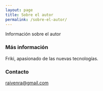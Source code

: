 ```yaml
---
layout: page
title: Sobre el autor
permalink: /sobre-el-autor/
---
```


Información sobre el autor

### Más información

Friki, apasionado de las nuevas tecnologías.

### Contacto

[raivenra@gmail.com](mailto:raivenra@gmail.com)
